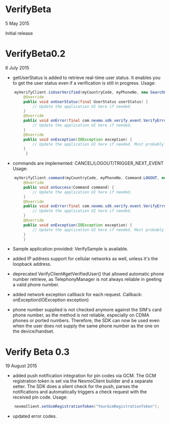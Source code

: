 
VerifyBeta
========
5 May 2015

Initial release


VerifyBeta0.2
========
6 July 2015

- getUserStatus is added to retrieve real-time user status. It enables you to get the user status even if a verification is still in progress.
  Usage:
```java
	myVerifyClient.isUserVerified(myCountryCode, myPhoneNo, new SearchListener() {
		@Override
		public void onUserStatus(final UserStatus userStatus) {
		    // Update the application UI here if needed.
		}
		@Override
		public void onError(final com.nexmo.sdk.verify.event.VerifyError errorCode, final String errorMessage) {
		    // Update the application UI here if needed.
		}
		@Override
		public void onException(IOException exception) {
		    // Update the application UI here if needed. Most probably there is a network connectivity exception.
		}
         }
```

- commands are implemented: CANCEL/LOGOUT/TRIGGER_NEXT_EVENT
  Usage:
```java
	myVerifyClient.command(myCountryCode, myPhoneNo, Command.LOGOUT, new CommandListener() {
		@Override
		public void onSuccess(Command command) {
		    // Update the application UI here if needed.
		}
		@Override
		public void onError(final com.nexmo.sdk.verify.event.VerifyError errorCode, final String errorMessage) {
		    // Update the application UI here if needed.
		}
		@Override
		public void onException(IOException exception) {
		    // Update the application UI here if needed. Most probably there is a network connectivity exception.
		}
        }
```

- Sample application provided: VerifySample is available.

- added IP address support for cellular networks as well, unless it's the loopback address.

- deprecated VerifyClient#getVerifiedUser() that allowed automatic phone number retrieve, as TelephonyManager is not always reliable in geeting a valid phone number.

- added network exception callback for each request. Callback: onException(IOException exception)

- phone number supplied is not checked anymore against the SIM's card phone number, as the method is not reliable, especially on CDMA phones or ported numbers. Therefore, the SDK can now be used even when the user does not supply the same phone number as the one on the device/handset.

Verify Beta 0.3
========
19 August 2015

- added push notification integration for pin codes via GCM. The GCM registration token is set via the NexmoClient builder and a separate setter.
  The SDK does a silent check for the push, parses the notifications and automatically triggers a check request with the received pin code.
  Usage:
```java
	nexmoClient.setGcmRegistrationToken("YourGcmRegistrationToken");
```

- updated error codes.


